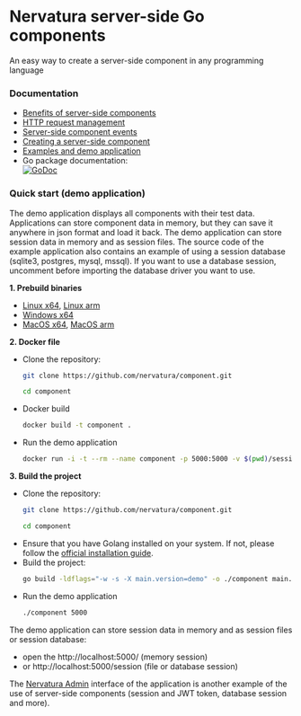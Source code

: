 # Nervatura server-side Go components

An easy way to create a server-side component in any programming language

### Documentation

- [Benefits of server-side components](https://nervatura.github.io/component/#benefits)
- [HTTP request management](https://nervatura.github.io/component/#request_management)
- [Server-side component events](https://nervatura.github.io/component/#events)
- [Creating a server-side component](https://nervatura.github.io/component/#creating)
- [Examples and demo application](https://nervatura.github.io/component/#examples)
- Go package documentation:  
[![GoDoc](https://godoc.org/github.com/nervatura/component?status.svg)](https://pkg.go.dev/github.com/nervatura/component/pkg/component)

### Quick start (demo application)

The demo application displays all components with their test data. Applications can store component data in memory, but they can save it anywhere in json format and load it back. The demo application can store session data in memory and as session files. The source code of the example application also contains an example of using a session database (sqlite3, postgres, mysql, mssql). If you want to use a database session, uncomment before importing the database driver you want to use.

**1. Prebuild binaries**
- [Linux x64](https://github.com/nervatura/component/releases/latest/download/component_linux_x86_64.tar.gz), 
[Linux arm](https://github.com/nervatura/component/releases/latest/download/component_linux_arm64.tar.gz)
- [Windows x64](https://github.com/nervatura/component/releases/latest/download/component_windows_x86_64.zip)
- [MacOS x64](https://github.com/nervatura/component/releases/latest/download/component_darwin_x86_64.tar.gz), 
[MacOS arm](https://github.com/nervatura/component/releases/latest/download/component_darwin_arm64.tar.gz)

**2. Docker file**
- Clone the repository: 
  ```bash
  git clone https://github.com/nervatura/component.git
  ```
  ```bash
  cd component
  ```
- Docker build
  ```bash
  docker build -t component .
  ```
- Run the demo application
  ```bash
  docker run -i -t --rm --name component -p 5000:5000 -v $(pwd)/session:/session component:latest
  ```

**3. Build the project**
- Clone the repository: 
  ```bash
  git clone https://github.com/nervatura/component.git
  ```
  ```bash
  cd component
  ```
- Ensure that you have Golang installed on your system. If not, please follow the [official installation guide](https://golang.org/doc/install).
- Build the project:
  ```bash
  go build -ldflags="-w -s -X main.version=demo" -o ./component main.go
  ```
- Run the demo application
  ```bash
  ./component 5000
  ```

The demo application can store session data in memory and as
session files or session database:
- open the http://localhost:5000/ (memory session) 
- or http://localhost:5000/session (file or database session)

The [Nervatura Admin](https://github.com/nervatura/nervatura) interface of the application is another example of the use of server-side components (session and JWT token, database session and more).
